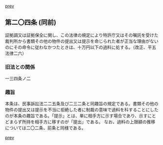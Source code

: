 [prev](/specific/markdowns/特許法/298_Mp-Ch_11-At_203.md)
## 第二〇四条 (同前)
証拠調又は証拠保全に関し、この法律の規定により特許庁又はその嘱託を受けた裁判所から書類その他の物件の提出又は提示を命じられた者が正当な理由がないのにその命令に従わなかつたときは、十万円以下の過料に処する。（改正、平五法律二六）

### 旧法との関係
一三四条ノ二

### 趣旨
本条は、民事訴訟法二二五条及び二三二条と同趣旨の規定である。書類その他の物件の提出又は提示を不当に拒絶した者に制裁の意味で過料を科することにしたのが本条の趣旨である。「提示」とは、単に相手方に示す場合であり、示すにとどまらず所持を相手方に移すのが「提出」である。
なお、過料の上限額の推移については二〇二条、前条と同様である。

[prev](/specific/markdowns/特許法/298_Mp-Ch_11-At_203.md)